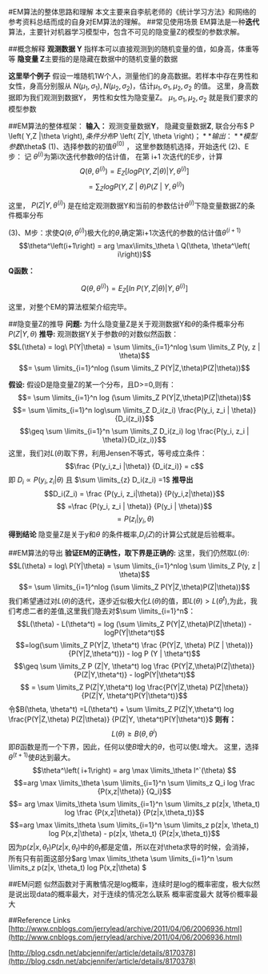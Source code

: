 
#EM算法的整体思路和理解
本文主要来自李航老师的《统计学习方法》和网络的参考资料总结而成的自身对EM算法的理解。
##常见使用场景
EM算法是一种**迭代**算法，主要针对机器学习模型中，包含不可见的隐变量Z的模型的参数求解。

##概念解释
**观测数据 Y** 指样本可以直接观测到的随机变量的值，如身高，体重等等
**隐变量 Z**主要指的是隐藏在数据中的随机变量的数据

**这里举个例子** 假设一堆随机1W个人，测量他们的身高数据。若样本中存在男性和女性，身高分别服从 $N\left(\mu_1, \sigma_1 \right) ,  N\left( \mu_2 , \sigma_2 \right)$，估计$\mu_1 , \sigma_1 , \mu_2, \sigma_2$ 的值。
这里，身高数据即为我们观测到数据Y， 男性和女性为隐变量Z。
$\mu_1 , \sigma_1 , \mu_2, \sigma_2$ 就是我们要求的模型参数

##EM算法的整体框架：
**输入：**	观测变量数据**Y**， 隐藏变量数据**Z**, 联合分布$ P \left( Y,Z |\theta \right)$,	条件分布$P \left( Z|Y, \theta \right)$；
**输出：**	模型参数$\theta$
(1)、选择参数的初值$\theta^\left ( 0 \right )$ ， 这里参数随机选择，开始迭代
(2)、E步： 记 $\theta^\left( i \right)$为第i次迭代参数$\theta$的估计值， 在第 i+1 次迭代的E步，计算$$Q\left( \theta , \theta^\left( i \right) \right) = E_Z [logP(Y,Z|\theta) | Y,\theta^\left( i \right)] $$$$\ =\sum_{Z} logP\left( Y,Z\ |\  \theta  \right) P \left( Z\ |\ Y, \theta^\left(i \right)\right)$$

这里， $P(Z | Y, \theta^ \left( i\right))$ 是在给定观测数据Y和当前的参数估计$\theta^\left( i \right)$下隐变量数据Z的条件概率分布

(3)、M步：求使$Q(\theta, \theta^\left( i\right))$极大化的$\theta$,确定第i+1次迭代的参数的估计值$\theta ^\left( i+1\right)$
$$\theta^\left(i+1\right) = arg \max\limits_\theta \ Q(\theta, \theta^\left( i\right))$$

**Q函数：** 

$$
Q(\theta, \theta^\left( i\right)) = E_Z [ln\ P(Y,Z|\theta)| Y, \theta^\left(i\right)]
$$

这里，对整个EM的算法框架介绍完毕。

##隐变量Z的推导
**问题:** 为什么隐变量Z是关于观测数据Y和$\theta$的条件概率分布$P \left( Z|Y, \theta \right)$
**推导:** 观测数据Y关于参数$\theta$的对数似然函数：$$L(\theta) = log\ P(Y|\theta) = \sum \limits_{i=1}^nlog \sum \limits_Z P(y, z | \theta)$$ 
$$= \sum \limits_{i=1}^nlog (\sum \limits_Z P(Y|Z,\theta)P(Z|\theta))$$

**假设:** 假设D是隐变量Z的某一个分布，且D>=0,则有：
           $$= \sum \limits_{i=1}^n log (\sum \limits_Z P(Y|Z,\theta)P(Z|\theta))$$ 
           $$= \sum \limits_{i=1}^n log\sum \limits_Z D_i(z_i) \frac{P(y_i, z_i | \theta)}{D_i(z_i)}$$
           $$\geq \sum \limits_{i=1}^n \sum \limits_Z D_i(z_i) log \frac{P(y_i, z_i | \theta)}{D_i(z_i)}$$
           这里，我们对$L(\theta)$取下界，利用Jensen不等式，等号成立条件：
           $$\frac {P(y_i,z_i |\theta)} {D_i(z_i)} = c$$
           即 $D_i \propto P(y_i, z_i |\theta)$ 且  $\sum \limits_{z} D_i(z_i) =1$
           **推导出**
           $$D_i(Z_i) =  \frac {P(y_i, z_i|\theta)} {P(y_i,z|\theta)}$$
           $$ =\frac {P(y_i, z_i | \theta)} {P(y_i | \theta)}$$
           $$ = P(z_i|y_i, \theta)$$
**得到结论**
隐变量Z是关于y和$\theta$ 的条件概率,$D_i(Z)$的计算公式就是后验概率。
           
           
##EM算法的导出
**验证EM的正确性，取下界是正确的:**
这里，我们仍然取$L(\theta)$:
$$L(\theta) = log\ P(Y|\theta) = \sum \limits_{i=1}^nlog \sum \limits_Z P(y, z | \theta)$$ 
$$= \sum \limits_{i=1}^nlog (\sum \limits_Z P(Y|Z,\theta)P(Z|\theta))$$
我们希望通过对$L(\theta)$的迭代，逐步近似极大化$L(\theta)$的值，即$L(\theta) > L(\theta^t)$,为此，我们考虑二者的差值,这里我们隐去对$\sum \limits_{i=1}^n$：
    $$L(\theta) - L(\theta^t) = log (\sum \limits_Z P(Y|Z,\theta)P(Z|\theta)) - logP(Y|\theta^t)$$ 
    $$=log(\sum \limits_Z P(Y|Z, \theta^t) \frac {P(Y|Z, \theta) P(Z | \theta))} {P(Y|Z,\theta^t)}) - log P (Y | \theta^t)$$
    $$\geq \sum \limits_Z P (Z|Y, \theta^t) log \frac {P(Y|Z,\theta)P(Z|\theta)} {P(Z|Y,\theta^t)} - logP(Y|\theta^t)$$
    $$ = \sum \limits_Z P(Z|Y,\theta^t) log \frac{P(Y|Z,\theta) P(Z|\theta)} {P(Z|Y, \theta^t)P(Y|\theta^t)}$$
    令$B(\theta, \theta^t) =L(\theta^t) +  \sum \limits_Z P(Z|Y,\theta^t) log \frac{P(Y|Z,\theta) P(Z|\theta)} {P(Z|Y, \theta^t)P(Y|\theta^t)}$
    **则有：**
    $$L(\theta)  \geq B(\theta, \theta^i)$$
    即$B$函数是而一个下界，因此，任何以使$B$增大的$\theta$，也可以使$L$增大。
    这里，选择$\theta^\left(t+1\right)$使$B$达到最大。
    $$\theta^\left( i+1\right) = arg \max \limits_\theta l^`(\theta) $$
    $$=arg \max \limits_\theta \sum \limits_{i=1}^n \sum \limits_z Q_i log \frac {P(x,z|\theta)} {Q_i}$$
    $$= arg \max \limits_\theta \sum \limits_{i=1}^n \sum \limits_z p(z|x, \theta_t) log \frac {P(x,z|\theta)} {P(z|x,\theta_t)}$$
    $$=arg \max \limits_\theta \sum \limits_{i=1}^n \sum \limits_z p(z|x, \theta_t) log P(x,z|\theta) - p(z|x, \theta_t) {P(z|x,\theta_t)}$$
    因为$p(z|x, \theta_t) {P(z|x,\theta_t)}$中的$\theta_t$都是定值，所以在对\theta求导的时候，会消掉，
    所有只有前面这部分$arg \max \limits_\theta \sum \limits_{i=1}^n \sum \limits_z p(z|x, \theta_t) log P(x,z|\theta) $
    


           




##EM问题
似然函数对于离散情况是log概率，连续时是log的概率密度，极大似然是说出现data的概率最大，对于连续的情况怎么联系 概率密度最大 就等价概率最大

##Reference Links
[http://www.cnblogs.com/jerrylead/archive/2011/04/06/2006936.html](http://www.cnblogs.com/jerrylead/archive/2011/04/06/2006936.html)

[http://blog.csdn.net/abcjennifer/article/details/8170378](http://blog.csdn.net/abcjennifer/article/details/8170378)